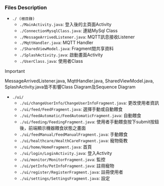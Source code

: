 ### Files Description

- `./ (根目錄)`
    - `./MainActivity.java`: 登入後的主頁面Activity
    - `./ConnectionMysqlClass.java`: 連結MySql Class
    - `./MessageArrivedListener.java`: MQTT訊息接收Listener
    - `./MqttHandler.java`: MQTT Handler
    - `./SharedViewModel.java`: Fragment間共享資料
    - `./SplashActivity.java`: 啟動畫面Activity
    - `./UserClass.java`: 使用者Class
      
> [!IMPORTANT]
> MessageArrivedListener.java, MqttHandler.java, SharedViewModel.java, SplashActivity.java皆不影響Class Diagram及Sequence Diagram

- `./ui/`
  - `./ui/changeUserInfo/ChangeUserInfoFragment.java`: 更改使用者資訊
  - `./ui/feed/FeedFragment.java`: 選擇手動或自動餵食
  - `./ui/feedAutomatic/FeedAutomaticFragment.java`: 自動餵食
  - `./ui/feeding/FeedingFragment.java`: 使用者手動餵食按下submit按鈕後，前端顯示機器餵食狀態之畫面
  - `./ui/feedManual/FeedManualFragment.java`: 手動餵食
  - `./ui/healthcare/HealthCareFragment.java`: 寵物衛教
  - `./ui/home/HomeFragment.java`: 首頁
  - `./ui/login/LoginActivity.java`: 登入Activity
  - `./ui/monitor/MonitorFragment.java`: 監控
  - `./ui/petInfo/PetInfoFragment.java`: 註冊寵物
  - `./ui/register/RegisterFragment.java`: 註冊使用者
  - `./ui/settings/SettingsFragment.java`: 設定
